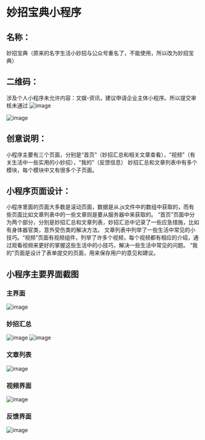 # 妙招宝典小程序

## 名称：
妙招宝典（原来的名字生活小妙招与公众号重名了，不能使用，所以改为妙招宝典）


## 二维码：
涉及个人小程序未允许内容：文娱-资讯，建议申请企业主体小程序。所以提交审核未通过
![image](https://github.com/zhengsongmiao/resourses/blob/master/pictures/erweima.jpg)

![image](https://github.com/zhengsongmiao/resourses/blob/master/pictures/shenhe.PNG)

## 创意说明：
小程序主要有三个页面，分别是“首页”（妙招汇总和相关文章查看），“视频”（有关生活中一些实用的小妙招），“我的”（反馈信息）
妙招汇总和文章列表中有多个模块，每个模块中又有很多个子页面。

## 小程序页面设计：
小程序里面的页面大多数是滚动页面，数据是从.js文件中的数组中获取的，而有些页面比如文章列表中的一些文章则是要从服务器中来获取的。
“首页”页面中分为两个部分，分别是妙招汇总和文章列表，妙招汇总中记录了一些应急措施，比如有身体器官类，意外受伤类的解决方法。
文章列表中列举了一些生活中常见的小技巧。“视频”页面有视频组件，列举了许多个视频，每个视频都有相应的介绍，通过观看视频来更好的掌握这些生活中的小技巧，解决一些生活中常见的问题。
“我的”页面是设计了表单提交的页面，用来保存用户的意见和建议。

## 小程序主要界面截图
### 主界面
 ![image](https://github.com/zhengsongmiao/resourses/blob/master/pictures/zhujiemian.PNG)
### 妙招汇总
 ![image](https://github.com/zhengsongmiao/resourses/blob/master/pictures/miaozhao1.PNG)
 ![image](https://github.com/zhengsongmiao/resourses/blob/master/pictures/miaozhao2.PNG)
### 文章列表
![image](https://github.com/zhengsongmiao/resourses/blob/master/pictures/wenzhang.PNG)

### 视频界面
![image](https://github.com/zhengsongmiao/resourses/blob/master/pictures/shipin.PNG)

### 反馈界面
![image](https://github.com/zhengsongmiao/resourses/blob/master/pictures/fankui.PNG)
